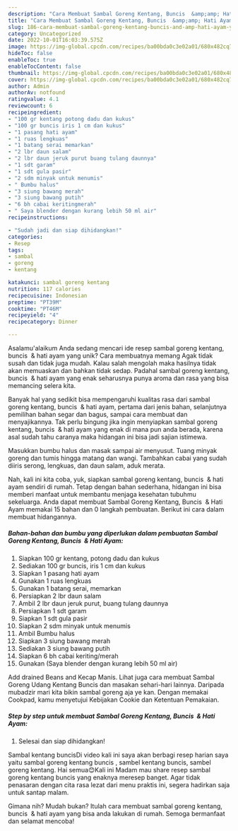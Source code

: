 ```yaml
---
description: "Cara Membuat Sambal Goreng Kentang, Buncis  &amp;amp; Hati Ayam{ yang Enak"
title: "Cara Membuat Sambal Goreng Kentang, Buncis  &amp;amp; Hati Ayam{ yang Enak"
slug: 186-cara-membuat-sambal-goreng-kentang-buncis-and-amp-hati-ayam-yang-enak
category: Uncategorized
date: 2022-10-01T16:03:39.575Z
image: https://img-global.cpcdn.com/recipes/ba00bda0c3e02a01/680x482cq70/sambal-goreng-kentang-buncis-hati-ayam-foto-resep-utama.jpg
hideToc: false
enableToc: true
enableTocContent: false
thumbnail: https://img-global.cpcdn.com/recipes/ba00bda0c3e02a01/680x482cq70/sambal-goreng-kentang-buncis-hati-ayam-foto-resep-utama.jpg
cover: https://img-global.cpcdn.com/recipes/ba00bda0c3e02a01/680x482cq70/sambal-goreng-kentang-buncis-hati-ayam-foto-resep-utama.jpg
author: Admin
authorAv: notfound
ratingvalue: 4.1
reviewcount: 6
recipeingredient:
- "100 gr kentang potong dadu dan kukus"
- "100 gr buncis iris 1 cm dan kukus"
- "1 pasang hati ayam"
- "1 ruas lengkuas"
- "1 batang serai memarkan"
- "2 lbr daun salam"
- "2 lbr daun jeruk purut buang tulang daunnya"
- "1 sdt garam"
- "1 sdt gula pasir"
- "2 sdm minyak untuk menumis"
- " Bumbu halus"
- "3 siung bawang merah"
- "3 siung bawang putih"
- "6 bh cabai keritingmerah"
- " Saya blender dengan kurang lebih 50 ml air"
recipeinstructions:

- "Sudah jadi dan siap dihidangkan!"
categories:
- Resep
tags:
- sambal
- goreng
- kentang

katakunci: sambal goreng kentang 
nutrition: 117 calories
recipecuisine: Indonesian
preptime: "PT39M"
cooktime: "PT46M"
recipeyield: "4"
recipecategory: Dinner

---
```



Asalamu'alaikum Anda sedang mencari ide resep sambal goreng kentang, buncis  &amp; hati ayam yang unik? Cara membuatnya memang Agak tidak susah dan tidak juga mudah. Kalau salah mengolah maka hasilnya tidak akan memuaskan dan bahkan tidak sedap. Padahal sambal goreng kentang, buncis  &amp; hati ayam yang enak seharusnya punya aroma dan rasa yang bisa memancing selera kita.


Banyak hal yang sedikit bisa mempengaruhi kualitas rasa dari sambal goreng kentang, buncis  &amp; hati ayam, pertama dari jenis bahan, selanjutnya pemilihan bahan segar dan bagus, sampai cara membuat dan menyajikannya. Tak perlu bingung jika ingin menyiapkan sambal goreng kentang, buncis  &amp; hati ayam yang enak di mana pun anda berada, karena asal sudah tahu caranya maka hidangan ini bisa jadi sajian istimewa.

Masukkan bumbu halus dan masak sampai air menyusut. Tuang minyak goreng dan tumis hingga matang dan wangi. Tambahkan cabai yang sudah diiris serong, lengkuas, dan daun salam, aduk merata.


Nah, kali ini kita coba, yuk, siapkan sambal goreng kentang, buncis  &amp; hati ayam sendiri di rumah. Tetap dengan bahan sederhana, hidangan ini bisa memberi manfaat untuk membantu menjaga kesehatan tubuhmu sekeluarga. Anda dapat membuat Sambal Goreng Kentang, Buncis  &amp; Hati Ayam memakai 15 bahan dan 0 langkah pembuatan. Berikut ini cara dalam membuat hidangannya.

<!--inarticleads1-->

##### Bahan-bahan dan bumbu yang diperlukan dalam pembuatan Sambal Goreng Kentang, Buncis  &amp; Hati Ayam:

1. Siapkan 100 gr kentang, potong dadu dan kukus
1. Sediakan 100 gr buncis, iris 1 cm dan kukus
1. Siapkan 1 pasang hati ayam
1. Gunakan 1 ruas lengkuas
1. Gunakan 1 batang serai, memarkan
1. Persiapkan 2 lbr daun salam
1. Ambil 2 lbr daun jeruk purut, buang tulang daunnya
1. Persiapkan 1 sdt garam
1. Siapkan 1 sdt gula pasir
1. Siapkan 2 sdm minyak untuk menumis
1. Ambil  Bumbu halus
1. Siapkan 3 siung bawang merah
1. Sediakan 3 siung bawang putih
1. Siapkan 6 bh cabai keriting/merah
1. Gunakan  (Saya blender dengan kurang lebih 50 ml air)


Add drained Beans and Kecap Manis. Lihat juga cara membuat Sambal Goreng Udang Kentang Buncis dan masakan sehari-hari lainnya. Daripada mubadzir mari kita bikin sambal goreng aja ye kan. Dengan memakai Cookpad, kamu menyetujui Kebijakan Cookie dan Ketentuan Pemakaian. 

<!--inarticleads2-->

##### Step by step untuk membuat Sambal Goreng Kentang, Buncis  &amp; Hati Ayam:


1. Selesai dan siap dihidangkan!

Sambal kentang buncisDi video kali ini saya akan berbagi resep harian saya yaitu sambal goreng kentang buncis , sambel kentang buncis, sambel goreng kentang. Hai semua😊Kali ini Madam mau share resep sambal goreng kentang buncis yang enaknya meresep banget. Agar tidak penasaran dengan cita rasa lezat dari menu praktis ini, segera hadirkan saja untuk santap malam. 

Gimana nih? Mudah bukan? Itulah cara membuat sambal goreng kentang, buncis  &amp; hati ayam yang bisa anda lakukan di rumah. Semoga bermanfaat dan selamat mencoba!
